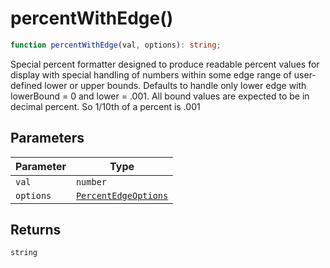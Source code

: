 # percentWithEdge()

```ts
function percentWithEdge(val, options): string;
```

Special percent formatter designed to produce readable percent values for
display with special handling of numbers within some edge range of
user-defined lower or upper bounds. Defaults to handle only lower edge with
lowerBound = 0 and lower = .001. All bound values are expected to be in
decimal percent. So 1/10th of a percent is .001

## Parameters

| Parameter | Type                                                        |
| --------- | ----------------------------------------------------------- |
| `val`     | `number`                                                    |
| `options` | [`PercentEdgeOptions`](../interfaces/PercentEdgeOptions.md) |

## Returns

`string`
